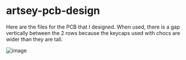 # artsey-pcb-design

Here are the files for the PCB that I designed. When used, there is a gap vertically between the 2 rows because the keycaps used with chocs are wider than they are tall.

![image](https://user-images.githubusercontent.com/18446372/131001887-1360b28f-8511-459e-8efb-c92c9eda6d48.png)
